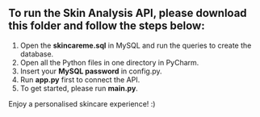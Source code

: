 ## To run the Skin Analysis API, please download this folder and follow the steps below:
1. Open the **skincareme.sql** in MySQL and run the queries to create the database.
2. Open all the Python files in one directory in PyCharm.
3. Insert your **MySQL password** in config.py.
4. Run **app.py** first to connect the API.
5. To get started, please run **main.py**.
  
Enjoy a personalised skincare experience! :)
